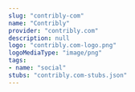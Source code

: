 ```yaml
---
slug: "contribly-com"
name: "Contribly"
provider: "contribly.com"
description: null
logo: "contribly.com-logo.png"
logoMediaType: "image/png"
tags:
- name: "social"
stubs: "contribly.com-stubs.json"
---
```

